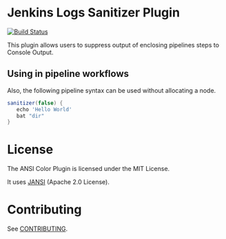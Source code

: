 # Jenkins Logs Sanitizer Plugin

[![Build Status](https://travis-ci.org/jenkinsci/ansicolor-plugin.svg)](https://travis-ci.org/jenkinsci/ansicolor-plugin)

This plugin allows users to suppress output of enclosing pipelines steps to Console Output.

## Using in pipeline workflows

Also, the following pipeline syntax can be used without allocating a node. 

```groovy
sanitizer(false) {
   echo 'Hello World'
   bat "dir"
}
```


# License

The ANSI Color Plugin is licensed under the MIT License.

It uses [JANSI](https://github.com/fusesource/jansi/) (Apache 2.0 License).

# Contributing

See [CONTRIBUTING](CONTRIBUTING.md).
